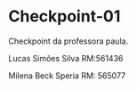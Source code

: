 # Checkpoint-01
Checkpoint da professora paula.

Lucas Simões Silva
RM:561436

Milena Beck Speria
RM: 565077